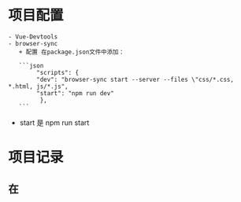 
# 项目配置

    - Vue-Devtools
    - browser-sync
       + 配置 在package.json文件中添加：

       ```json
            "scripts": {
            "dev": "browser-sync start --server --files \"css/*.css, *.html, js/*.js",
            "start": "npm run dev"
             },
       ```
   - start 是 npm run start

# 项目记录

## 在 <template> 元素上使用 v-if 条件渲染分组

    - 因为 v-if 是一个指令，所以必须将它添加到一个元素上。但是如果想切换多个元素呢？此时可以把一个 <template> 元素当做不可见的包裹元素，并在上面使用 v-if。最终的渲染结果将不包含 <template> 元素。

## 按键修饰符

    [按键修饰符](https://cn.vuejs.org/v2/guide/events.html#%E6%8C%89%E9%94%AE%E4%BF%AE%E9%A5%B0%E7%AC%A6)

## 获取用户输入

   - 双向数据绑定
   - 通过参数 e : e.target.value

      + 当事件处理函数没有传参的时候，第一个参数默认就是 e,当手动传递了参数的时候，就没有办法获取默认的event事件，这个时候可以手动在调用方法的时候传递 $event ，来接收 event 对象

      + handleTodosRemove(index,$event)

   - 获取checkbox状态 e.target.checked 

## 样式控制

   - 双向数据绑定 ` v-bind:class="{ completed:item.complete }" `

## 选中联动

   [计算属性和侦听器](https://cn.vuejs.org/v2/guide/computed.html)

## 双击任务项获得编辑模式

## 按Esc取消编辑

## 删除已完成

   * 不要在 forEach 循环遍历中删除数组元素，会导致索引错乱  用for*

    ```javascript

        for(let i=0;i<this.todos.length;i++){
            if(this.todos.complete){
                this.todos.splice(i,1)
                i--
            }
    ```
